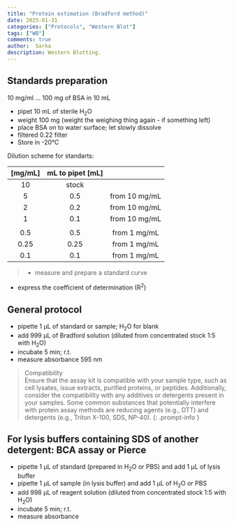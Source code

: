 ```yaml
---
title: "Protein estimation (Bradford method)"
date: 2025-01-31 
categories: ["Protocols", "Western Blot"]
tags: ["WB"]
comments: true
author:  Sarka
description: Western Blotting.
---
```


## Standards preparation
10 mg/ml … 100 mg of BSA in 10 mL
* pipet 10 mL of sterile H<sub>2</sub>O
* weight 100 mg (weight the weighing thing again - if something left)
* place BSA on to water surface; let slowly dissolve
* filtered 0.22 filter
* Store in -20°C 

Dilution scheme for standarts:

| [mg/mL] | mL to pipet [mL] |  |
|:-------:|:----------------:|:-------:|
|10   | stock  |        |
|5    | 0.5    | from 10 mg/mL |
|2    | 0.2    | from 10 mg/mL |
|1    | 0.1    | from 10 mg/mL | 
|     |        |       |
|0.5  |   0.5  | from 1 mg/mL  |
|0.25 | 0.25   | from 1 mg/mL  |
|0.1  |  0.1   | from 1 mg/mL  |

> * measure and prepare a standard curve
* express  the coefficient of determination (R<sup>2</sup>)


## General protocol
* pipette 1 µL of standard or sample; H<sub>2</sub>O for blank
* add 999 µL of Bradford solution (diluted from concentrated stock 1:5 with H<sub>2</sub>O)
* incubate 5 min; r.t. 
* measure absorbance 595 nm


>Compatibility<br>
Ensure that the assay kit is compatible with your sample type, such as cell lysates, 
issue extracts, purified proteins, or peptides. Additionally, consider the compatibility with any additives or detergents present in your samples. Some common substances that potentially interfere with protein assay methods are reducing agents (e.g., DTT) and detergents (e.g., Triton X-100, SDS, NP-40). 
{: .prompt-info }

## For lysis buffers containing SDS of another detergent: BCA assay or Pierce
* pipette 1 µL of standard (prepared in H<sub>2</sub>O or PBS) and add 1 µL of lysis buffer
* pipette 1 µL of sample (in lysis buffer) and add 1 µL of H<sub>2</sub>O or PBS
* add 998 µL of reagent solution  (diluted from concentrated stock 1:5 with H<sub>2</sub>O)
* incubate 5 min; r.t. 
* measure absorbance
